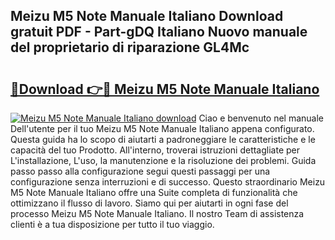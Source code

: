 ## Meizu M5 Note Manuale Italiano Download gratuit PDF - Part-gDQ Italiano Nuovo manuale del proprietario di riparazione GL4Mc

# <h2><a href="http://dfea089.blite.top/?on=Meizu+M5+Note+Manuale+Italiano">🔗Download 👉🔴 Meizu M5 Note Manuale Italiano</a></h2>

[![Meizu M5 Note Manuale Italiano download](https://i.imgur.com/lujVjoI.png)](http://dfea089.blite.top/?on=Meizu+M5+Note+Manuale+Italiano)
Ciao e benvenuto nel manuale Dell'utente per il tuo Meizu M5 Note Manuale Italiano appena configurato. Questa guida ha lo scopo di aiutarti a padroneggiare le caratteristiche e le capacità del tuo Prodotto. All'interno, troverai istruzioni dettagliate per L'installazione, L'uso, la manutenzione e la risoluzione dei problemi. Guida passo passo alla configurazione segui questi passaggi per una configurazione senza interruzioni e di successo. Questo straordinario Meizu M5 Note Manuale Italiano offre una Suite completa di funzionalità che ottimizzano il flusso di lavoro. Siamo qui per aiutarti in ogni fase del processo Meizu M5 Note Manuale Italiano. Il nostro Team di assistenza clienti è a tua disposizione per tutto il tuo viaggio.

